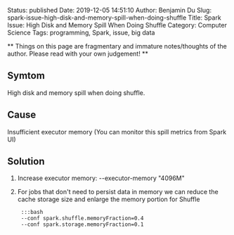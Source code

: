 Status: published
Date: 2019-12-05 14:51:10
Author: Benjamin Du
Slug: spark-issue-high-disk-and-memory-spill-when-doing-shuffle
Title: Spark Issue: High Disk and Memory Spill When Doing Shuffle
Category: Computer Science
Tags: programming, Spark, issue, big data

**
Things on this page are fragmentary and immature notes/thoughts of the author.
Please read with your own judgement!
**

## Symtom

High disk and memory spill when doing shuffle.

## Cause

Insufficient executor memory (You can monitor this spill metrics from Spark UI)

## Solution

1. Increase executor memory: --executor-memory "4096M"

2. For jobs that don't need to persist data in memory we can reduce the cache storage size and enlarge the memory portion for Shuffle

        :::bash
        --conf spark.shuffle.memoryFraction=0.4 
        --conf spark.storage.memoryFraction=0.1 

